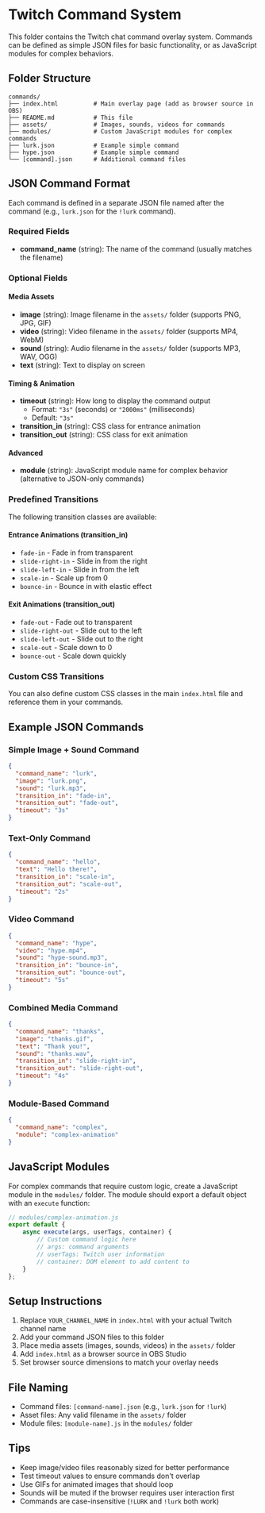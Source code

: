 # Twitch Command System

This folder contains the Twitch chat command overlay system. Commands can be defined as simple JSON files for basic functionality, or as JavaScript modules for complex behaviors.

## Folder Structure

```
commands/
├── index.html          # Main overlay page (add as browser source in OBS)
├── README.md           # This file
├── assets/             # Images, sounds, videos for commands
├── modules/            # Custom JavaScript modules for complex commands
├── lurk.json           # Example simple command
├── hype.json           # Example simple command
└── [command].json      # Additional command files
```

## JSON Command Format

Each command is defined in a separate JSON file named after the command (e.g., `lurk.json` for the `!lurk` command).

### Required Fields

- **command_name** (string): The name of the command (usually matches the filename)

### Optional Fields

#### Media Assets
- **image** (string): Image filename in the `assets/` folder (supports PNG, JPG, GIF)
- **video** (string): Video filename in the `assets/` folder (supports MP4, WebM)
- **sound** (string): Audio filename in the `assets/` folder (supports MP3, WAV, OGG)
- **text** (string): Text to display on screen

#### Timing & Animation
- **timeout** (string): How long to display the command output
  - Format: `"3s"` (seconds) or `"2000ms"` (milliseconds)
  - Default: `"3s"`
- **transition_in** (string): CSS class for entrance animation
- **transition_out** (string): CSS class for exit animation

#### Advanced
- **module** (string): JavaScript module name for complex behavior (alternative to JSON-only commands)

### Predefined Transitions

The following transition classes are available:

#### Entrance Animations (transition_in)
- `fade-in` - Fade in from transparent
- `slide-right-in` - Slide in from the right
- `slide-left-in` - Slide in from the left
- `scale-in` - Scale up from 0
- `bounce-in` - Bounce in with elastic effect

#### Exit Animations (transition_out)
- `fade-out` - Fade out to transparent
- `slide-right-out` - Slide out to the left
- `slide-left-out` - Slide out to the right
- `scale-out` - Scale down to 0
- `bounce-out` - Scale down quickly

### Custom CSS Transitions

You can also define custom CSS classes in the main `index.html` file and reference them in your commands.

## Example JSON Commands

### Simple Image + Sound Command
```json
{
  "command_name": "lurk",
  "image": "lurk.png",
  "sound": "lurk.mp3",
  "transition_in": "fade-in",
  "transition_out": "fade-out",
  "timeout": "3s"
}
```

### Text-Only Command
```json
{
  "command_name": "hello",
  "text": "Hello there!",
  "transition_in": "scale-in",
  "transition_out": "scale-out",
  "timeout": "2s"
}
```

### Video Command
```json
{
  "command_name": "hype",
  "video": "hype.mp4",
  "sound": "hype-sound.mp3",
  "transition_in": "bounce-in",
  "transition_out": "bounce-out",
  "timeout": "5s"
}
```

### Combined Media Command
```json
{
  "command_name": "thanks",
  "image": "thanks.gif",
  "text": "Thank you!",
  "sound": "thanks.wav",
  "transition_in": "slide-right-in",
  "transition_out": "slide-right-out",
  "timeout": "4s"
}
```

### Module-Based Command
```json
{
  "command_name": "complex",
  "module": "complex-animation"
}
```

## JavaScript Modules

For complex commands that require custom logic, create a JavaScript module in the `modules/` folder. The module should export a default object with an `execute` function:

```javascript
// modules/complex-animation.js
export default {
    async execute(args, userTags, container) {
        // Custom command logic here
        // args: command arguments
        // userTags: Twitch user information
        // container: DOM element to add content to
    }
};
```

## Setup Instructions

1. Replace `YOUR_CHANNEL_NAME` in `index.html` with your actual Twitch channel name
2. Add your command JSON files to this folder
3. Place media assets (images, sounds, videos) in the `assets/` folder
4. Add `index.html` as a browser source in OBS Studio
5. Set browser source dimensions to match your overlay needs

## File Naming

- Command files: `[command-name].json` (e.g., `lurk.json` for `!lurk`)
- Asset files: Any valid filename in the `assets/` folder
- Module files: `[module-name].js` in the `modules/` folder

## Tips

- Keep image/video files reasonably sized for better performance
- Test timeout values to ensure commands don't overlap
- Use GIFs for animated images that should loop
- Sounds will be muted if the browser requires user interaction first
- Commands are case-insensitive (`!LURK` and `!lurk` both work)
